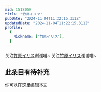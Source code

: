 ```yaml
---
mid: 1518059
title: "竹原イリス"
pubDate: "2024-11-04T11:22:15.311Z"
updatedDate: "2024-11-04T11:22:15.311Z"
profile:
  {
    Nickname: ["竹原イリス"],
  }
---
```


关注[竹原イリス](https://space.bilibili.com/1518059)谢谢喵~ 关注[竹原イリス](https://space.bilibili.com/1518059)谢谢喵~

## 此条目有待补充
你可以在[这里](https://github.com/Yuhanawa/VTuber.ICU-Content/edit/master/v/竹原イリス/index.md)编辑本文
